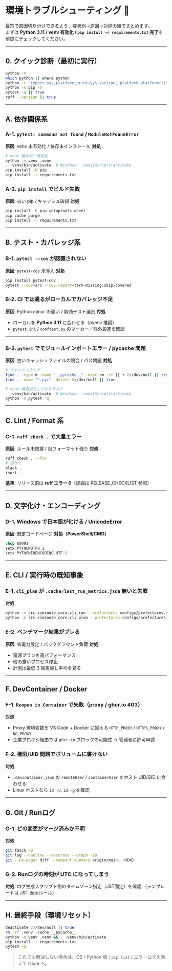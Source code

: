 # 環境トラブルシューティング 🔧

最短で原因切り分けできるよう、症状別→原因→対処の順でまとめます。  
まずは **Python 3.11 / venv 有効化 / `pip install -r requirements.txt` 完了**を前提にチェックしてください。

---

## 0. クイック診断（最初に実行）
```bash
python -V
which python || where python
python -c "import sys,platform;print(sys.version, platform.platform())"
python -m pip -V
pytest -q || true
ruff --version || true
```

---

## A. 依存関係系

### A-1. `pytest: command not found` / `ModuleNotFoundError`

**原因**: venv 未有効化 / 依存未インストール
**対処**
```bash
# venv 再作成〜有効化
python -m venv .venv
. .venv/bin/activate  # Windows: .venv\Scripts\activate
pip install -U pip
pip install -r requirements.txt
```

### A-2. `pip install` でビルド失敗

**原因**: 古い pip / キャッシュ破損
**対処**
```bash
pip install -U pip setuptools wheel
pip cache purge
pip install -r requirements.txt
```

---

## B. テスト・カバレッジ系

### B-1. `pytest --cov` が認識されない

**原因**: `pytest-cov` 未導入
**対処**
```bash
pip install pytest-cov
pytest --cov=src --cov-report=term-missing:skip-covered
```

### B-2. CI では通るがローカルでカバレッジ不足

**原因**: Python minor の違い / 無効テスト選別
**対処**
- ローカルを **Python 3.11** に合わせる（pyenv 推奨）
- `pytest.ini` / `conftest.py` のマーカー／除外設定を確認

---

### B-3. `pytest` でモジュールインポートエラー / __pycache__ 問題

**原因**: 古いキャッシュファイルの競合 / パス問題
**対処**
```bash
# キャッシュクリア
find . -type d -name "__pycache__" -exec rm -rf {} + 2>/dev/null || true
find . -name "*.pyc" -delete 2>/dev/null || true

# venv 再有効化してからテスト
. .venv/bin/activate  # Windows: .venv\Scripts\activate
python -m pytest -q
```

---

## C. Lint / Format 系

### C-1. `ruff check .` で大量エラー

**原因**: ルール未把握 / 旧フォーマット残り
**対処**
```bash
ruff check . --fix
# 併せて
black .
isort .
```

**基準**: リリース前は **ruff エラー 0**（詳細は RELEASE_CHECKLIST 参照）

---

## D. 文字化け・エンコーディング

### D-1. Windows で日本語が化ける / UnicodeError

**原因**: 既定コードページ
**対処（PowerShell/CMD）**
```cmd
chcp 65001
setx PYTHONUTF8 1
setx PYTHONIOENCODING UTF-8
```

---

## E. CLI / 実行時の既知事象

### E-1. `cli_plan` が `.cache/last_run_metrics.json` 無いと失敗

**対処**
```bash
python -m src.simroute_core.cli_run --prefectures configs/prefectures.yaml --resources configs/resources.yaml --routes configs/routes.yaml --traffic configs/traffic.yaml
python -m src.simroute_core.cli_plan --prefectures configs/prefectures.yaml --resources configs/resources.yaml --traffic configs/traffic.yaml --snapshot .cache/last_run_metrics.json --target 0.70
```

### E-2. ベンチマーク結果がブレる

**原因**: 省電力設定 / バックグラウンド負荷
**対処**
- 電源プランを高パフォーマンス
- 他の重いプロセス停止
- 計測は最低 3 回実施し平均を見る

---

## F. DevContainer / Docker

### F-1. `Reopen in Container` で失敗（proxy / ghcr.io 403）

**対処**
- Proxy 環境変数を VS Code + Docker に揃える
  `HTTP_PROXY` / `HTTPS_PROXY` / `NO_PROXY`
- 企業プロキシ経由では `ghcr.io` ブロックの可能性 → 管理者に許可申請

### F-2. 権限/UID 問題でボリュームに書けない

**対処**
- `.devcontainer.json` の `remoteUser` / `containerUser` をホスト UID/GID に合わせる
- Linux ホストなら `id -u`, `id -g` を確認

---

## G. Git / Runログ

### G-1. どの変更がマージ済みか不明

**対処**
```bash
git fetch -p
git log --oneline --decorate --graph -20
git --no-pager diff --compact-summary origin/main...HEAD
```

### G-2. Runログの時刻が UTC になってしまう

**対処**: ログ生成スクリプト側のタイムゾーン指定（JST固定）を確認
（テンプレートは JST 表示ルール）

---

## H. 最終手段（環境リセット）

```bash
deactivate 2>/dev/null || true
rm -rf .venv .cache __pycache__
python -m venv .venv && . .venv/bin/activate
pip install -r requirements.txt
pytest -q
```

> これでも解決しない場合は、OS / Python 版 / `pip list` / エラーログを添えて Issue へ。